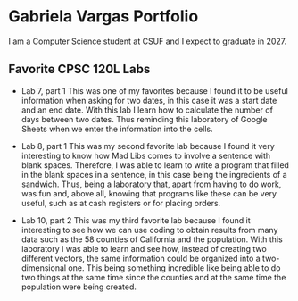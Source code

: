 # Gabriela Vargas Portfolio

I am a Computer Science student at CSUF and I expect to graduate in 2027.

## Favorite CPSC 120L Labs

* Lab 7, part 1 
  This was one of my favorites because I found it to be useful information when asking for two dates, in this case it was a start date and an end date. With this lab I learn how to calculate the number of days between two dates. Thus reminding this laboratory of Google Sheets when we enter the information into the cells.

* Lab 8, part 1 
  This was my second favorite lab because I found it very interesting to know how Mad Libs comes to involve a sentence with blank spaces. Therefore, I was able to learn to write a program that filled in the blank spaces in a sentence, in this case being the ingredients of a sandwich. Thus, being a laboratory that, apart from having to do work, was fun and, above all, knowing that programs like these can be very useful, such as at cash registers or for placing orders.

* Lab 10, part 2 
  This was my third favorite lab because I found it interesting to see how we can use coding to obtain results from many data such as the 58 counties of California and the population. With this laboratory I was able to learn and see how, instead of creating two different vectors, the same information could be organized into a two-dimensional one. This being something incredible like being able to do two things at the same time since the counties and at the same time the population were being created. 

